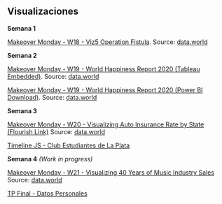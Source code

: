## Visualizaciones

**Semana 1** 

[Makeover Monday - W18 - Viz5 Operation Fistula](https://gonzalopoch.github.io/infovis/mom2020w18.html). Source: [data.world](https://data.world/makeovermonday/2020w18)


**Semana 2** 

[Makeover Monday - W19 - World Happiness Report 2020 (Tableau Embedded)](https://gonzalopoch.github.io/infovis/mom2020w19.html). Source: [data.world](https://data.world/makeovermonday/2020w19-world-happiness-report-2020)

[Makeover Monday - W19 - World Happiness Report 2020 (Power BI Download)](https://github.com/gonzalopoch/infovis/raw/gh-pages/momw19.pbix). Source: [data.world](https://data.world/makeovermonday/2020w19-world-happiness-report-2020)

**Semana 3** 

[Makeover Monday - W20 - Visualizing Auto Insurance Rate by State (Flourish Link)](https://public.flourish.studio/visualisation/2507173/) Source: [data.world](https://data.world/makeovermonday/2020w20)

[Timeline JS - Club Estudiantes de La Plata](https://cdn.knightlab.com/libs/timeline3/latest/embed/index.html?source=11GJMXl5rRmxSqhIjvDFF6sF7exVMCwGEFv-YHHDcTRo&font=Default&lang=en&initial_zoom=2&height=650)

**Semana 4** _(Work in progress)_

[Makeover Monday - W21 - Visualizing 40 Years of Music Industry Sales]() Source: [data.world](https://data.world/makeovermonday/2020w21-visualizing-40-years-of-music-industry-sales)

[TP Final - Datos Personales](https://gonzalopoch.github.io/infovis/personal-data.html)

